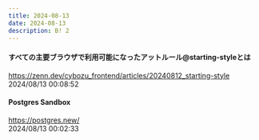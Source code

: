 ```yaml
---
title: 2024-08-13
date: 2024-08-13
description: B! 2
---
```


#### すべての主要ブラウザで利用可能になったアットルール@starting-styleとは
https://zenn.dev/cybozu_frontend/articles/20240812_starting-style<br>
2024/08/13 00:08:52<br>


#### Postgres Sandbox
https://postgres.new/<br>
2024/08/13 00:02:33<br>


